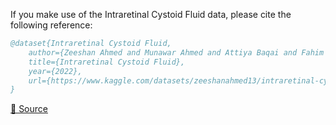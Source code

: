 If you make use of the Intraretinal Cystoid Fluid data, please cite the following reference:

``` bibtex 
@dataset{Intraretinal Cystoid Fluid,
	author={Zeeshan Ahmed and Munawar Ahmed and Attiya Baqai and Fahim Aziz Umrani},
	title={Intraretinal Cystoid Fluid},
	year={2022},
	url={https://www.kaggle.com/datasets/zeeshanahmed13/intraretinal-cystoid-fluid}
}
```

[🔗 Source](https://www.kaggle.com/datasets/zeeshanahmed13/intraretinal-cystoid-fluid)